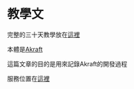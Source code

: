 # 教學文

完整的三十天教學放在[這裡](https://ithelp.ithome.com.tw/users/20168796/ironman/7445)

本體是[Akraft](https://github.com/skynocover/akraft)

這篇文章的目的是用來記錄Akraft的開發過程

服務位置在[這裡](https://www.akraft.net/)


